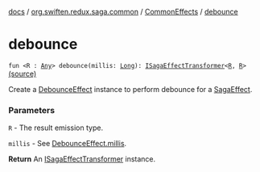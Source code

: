 [docs](../../index.md) / [org.swiften.redux.saga.common](../index.md) / [CommonEffects](index.md) / [debounce](./debounce.md)

# debounce

`fun <R : `[`Any`](https://kotlinlang.org/api/latest/jvm/stdlib/kotlin/-any/index.html)`> debounce(millis: `[`Long`](https://kotlinlang.org/api/latest/jvm/stdlib/kotlin/-long/index.html)`): `[`ISagaEffectTransformer`](../-i-saga-effect-transformer.md)`<`[`R`](debounce.md#R)`, `[`R`](debounce.md#R)`>` [(source)](https://github.com/protoman92/KotlinRedux/tree/master/common/common-saga/src/main/kotlin/org/swiften/redux/saga/common/CommonEffects.kt#L33)

Create a [DebounceEffect](../-debounce-effect/index.md) instance to perform debounce for a [SagaEffect](../-saga-effect/index.md).

### Parameters

`R` - The result emission type.

`millis` - See [DebounceEffect.millis](../-debounce-effect/millis.md).

**Return**
An [ISagaEffectTransformer](../-i-saga-effect-transformer.md) instance.

